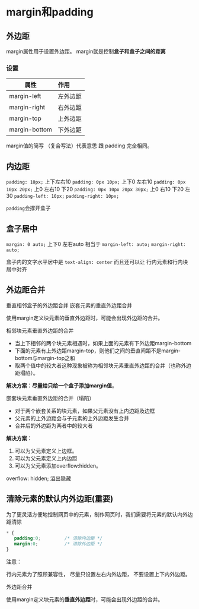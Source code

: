 
# margin和padding

## 外边距

margin属性用于设置外边距。  margin就是控制**盒子和盒子之间的距离**

### 设置

| 属性          | 作用     |
| ------------- | :------- |
| margin-left   | 左外边距 |
| margin-right  | 右外边距 |
| margin-top    | 上外边距 |
| margin-bottom | 下外边距 |

margin值的简写 （复合写法）代表意思  跟 padding 完全相同。

## 内边距

`padding: 10px;` 上下左右10
`padding: 0px 10px;` 上下0 左右10
`padding: 0px 10px 20px;` 上0 左右10 下20
`padding: 0px 10px 20px 30px;` 上0 右10 下20  左30
`padding-left: 10px;`
`padding-right: 10px;`

`padding`会撑开盒子

## 盒子居中

`margin: 0 auto;`
上下0 左右auto
相当于
`margin-left: auto;`
`margin-right: auto;`

盒子内的文字水平居中是 `text-align: center`
而且还可以让 行内元素和行内块居中对齐

## 外边距合并

垂直相邻盒子的外边距合并
嵌套元素的垂直外边距合并

使用margin定义块元素的垂直外边距时，可能会出现外边距的合并。

相邻块元素垂直外边距的合并

- 当上下相邻的两个块元素相遇时，如果上面的元素有下外边距margin-bottom
- 下面的元素有上外边距margin-top，则他们之间的垂直间距不是margin-bottom与margin-top之和
- 取两个值中的较大者这种现象被称为相邻块元素垂直外边距的合并（也称外边距塌陷）。

**解决方案：尽量给只给一个盒子添加margin值**。

嵌套块元素垂直外边距的合并（塌陷）

- 对于两个嵌套关系的块元素，如果父元素没有上内边距及边框
- 父元素的上外边距会与子元素的上外边距发生合并
- 合并后的外边距为两者中的较大者

**解决方案：**

1. 可以为父元素定义上边框。
2. 可以为父元素定义上内边距
3. 可以为父元素添加overflow:hidden。

overflow: hidden;
溢出隐藏

## 清除元素的默认内外边距(重要)

为了更灵活方便地控制网页中的元素，制作网页时，我们需要将元素的默认内外边距清除

```css
* {
   padding:0;         /* 清除内边距 */
   margin:0;          /* 清除外边距 */
}
```

注意：  

行内元素为了照顾兼容性， 尽量只设置左右内外边距， 不要设置上下内外边距。

外边距合并

使用margin定义块元素的**垂直外边距**时，可能会出现外边距的合并。
